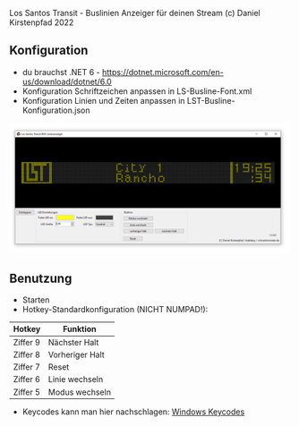 Los Santos Transit - Buslinien Anzeiger für deinen Stream
(c) Daniel Kirstenpfad 2022

## Konfiguration
- du brauchst .NET 6 - https://dotnet.microsoft.com/en-us/download/dotnet/6.0
- Konfiguration Schriftzeichen anpassen in LS-Busline-Font.xml
- Konfiguration Linien und Zeiten anpassen in LST-Busline-Konfiguration.json

![Screenshot](LST-Screenshot.png)

## Benutzung
- Starten
- Hotkey-Standardkonfiguration (NICHT NUMPAD!):

| Hotkey   | Funktion        |
|----------|-----------------|
| Ziffer 9 | Nächster Halt   |
| Ziffer 8 | Vorheriger Halt |
| Ziffer 7 | Reset           |
| Ziffer 6 | Linie wechseln  |
| Ziffer 5 | Modus wechseln  |

- Keycodes kann man hier nachschlagen: [Windows Keycodes](https://boostrobotics.eu/windows-key-codes/)
